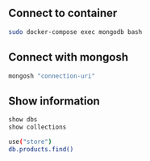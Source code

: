 ## Connect to container

```sh
sudo docker-compose exec mongodb bash
```

## Connect with mongosh

```sh
mongosh "connection-uri"
```

## Show information

```sh
show dbs
show collections
```

```sh
use("store")
db.products.find()
```
